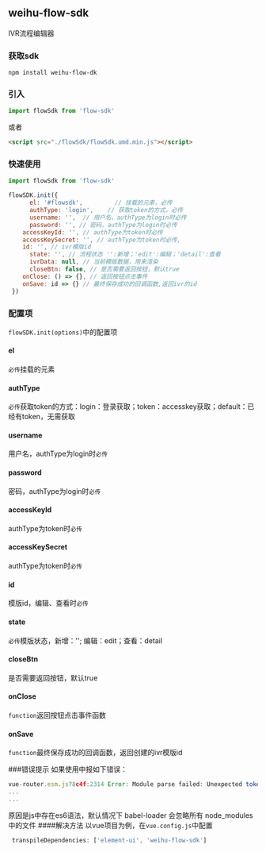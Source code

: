 ## weihu-flow-sdk
IVR流程编辑器
### 获取sdk
```
npm install weihu-flow-dk
```
### 引入
```js
import flowSdk from 'flow-sdk'
```
或者
```html
<script src="./flowSdk/flowSdk.umd.min.js"></script>
```
### 快速使用
```js
import flowSdk from 'flow-sdk'

flowSDK.init({
      el: '#flowsdk',         // 挂载的元素，必传
      authType: 'login',    // 获取token的方式，必传
      username: '',  // 用户名，authType为login时必传
      password: '', // 密码，authType为login时必传
	accessKeyId: '', // authType为token时必传
	accessKeySecret: '', // authType为token时必传,
	id: '', // ivr模版id
      state: '', // 流程状态 '':新增；'edit':编辑；'detail':查看
      ivrData: null, // 当前模版数据，用来渲染
      closeBtn: false, // 是否需要返回按钮，默认true
	onClose: () => {}, // 返回按钮点击事件
	onSave: id => {} // 最终保存成功的回调函数,返回ivr的id
 })
```
### 配置项
`flowSDK.init(options)`中的配置项
#### el
`必传`挂载的元素
#### authType
`必传`获取token的方式：login：登录获取；token：accesskey获取；default：已经有token，无需获取
#### username
用户名，authType为login时`必传`
#### password
密码，authType为login时`必传`
#### accessKeyId
authType为token时`必传`
#### accessKeySecret
authType为token时`必传`
#### id
模版id，编辑、查看时`必传`
#### state
`必传`模版状态，新增：''; 编辑：edit；查看：detail
#### closeBtn
是否需要返回按钮，默认true
#### onClose
`function`返回按钮点击事件函数
#### onSave
`function`最终保存成功的回调函数，返回创建的ivr模版id

###错误提示
如果使用中报如下错误：
```js
vue-router.esm.js?8c4f:2314 Error: Module parse failed: Unexpected token (1:27676)
...
...
```
原因是js中存在es6语法，默认情况下 babel-loader 会忽略所有 node_modules 中的文件
####解决方法
以vue项目为例，在`vue.config.js`中配置
```js
 transpileDependencies: ['element-ui', 'weihu-flow-sdk']
```